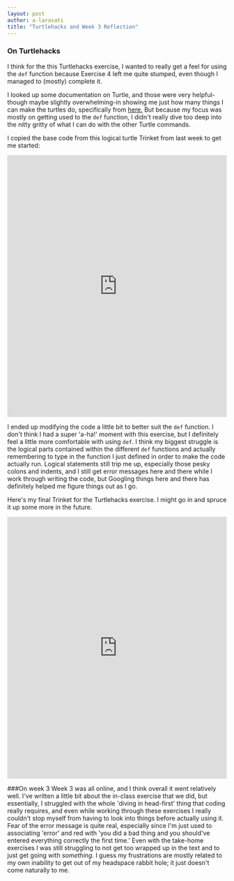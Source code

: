 ```yaml
---
layout: post
author: a-larasati
title: "Turtlehacks and Week 3 Reflection"
---
```


### On Turtlehacks
I think for the this Turtlehacks exercise, I wanted to really get a feel for using the `def` function because Exercise 4 left me quite stumped, even though I managed to (mostly) complete it.

I looked up some documentation on Turtle, and those were very helpful-though maybe slightly overwhelming-in showing me just how many things I can make the turtles do, specifically from [here.](https://docs.python.org/3/library/turtle.html#module-turtle) But because my focus was mostly on getting used to the `def` function, I didn't really dive too deep into the nitty gritty of what I can do with the other Turtle commands.

I copied the base code from this logical turtle Trinket from last week to get me started:
<iframe src="https://trinket.io/embed/python/ae339dc426" width="100%" height="600" frameborder="0" marginwidth="0" marginheight="0" allowfullscreen></iframe>

I ended up modifying the code a little bit to better suit the `def` function. I don't think I had a super 'a-ha!' moment with this exercise, but I definitely feel a little more comfortable with using `def`. I think my biggest struggle is the logical parts contained within the different `def` functions and actually remembering to type in the function I just defined in order to make the code actually run. Logical statements still trip me up, especially those pesky colons and indents, and I still get error messages here and there while I work through writing the code, but Googling things here and there has definitely helped me figure things out as I go. 

Here's my final Trinket for the Turtlehacks exercise. I might go in and spruce it up some more in the future.
<iframe src="https://trinket.io/embed/python/648e0f10f6" width="100%" height="600" frameborder="0" marginwidth="0" marginheight="0" allowfullscreen></iframe>

###On week 3
Week 3 was all online, and I think overall it went relatively well. I've written a little bit about the in-class exercise that we did, but essentially, I struggled with the whole 'diving in head-first' thing that coding really requires, and even while working through these exercises I really couldn't stop myself from having to look into things before actually using it. Fear of the error message is quite real, especially since I'm just used to associating 'error' and red with 'you did a bad thing and you should've entered everything correctly the first time.' Even with the take-home exercises I was still struggling to not get too wrapped up in the text and to just get going with *something.* I guess my frustrations are mostly related to my own inability to get out of my headspace rabbit hole; it just doesn't come naturally to me.
